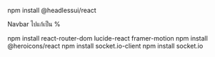 <!-- ตัว npm ที่ใช้ -->
npm install @headlessui/react

Navbar ไปแก้เป็น %

npm install react-router-dom lucide-react framer-motion
npm install @heroicons/react
npm install socket.io-client
npm install socket.io